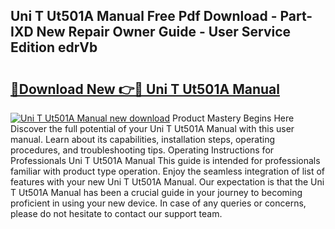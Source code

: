 ## Uni T Ut501A Manual Free Pdf Download - Part-IXD New Repair Owner Guide - User Service Edition edrVb

# <h2><a href="http://bc99595.oget.top/?id=Uni+T+Ut501A+Manual">🔗Download New 👉🔴 Uni T Ut501A Manual</a></h2>

[![Uni T Ut501A Manual new download](https://i.imgur.com/5g1atiW.png)](http://bc99595.oget.top/?id=Uni+T+Ut501A+Manual)
Product Mastery Begins Here Discover the full potential of your Uni T Ut501A Manual with this user manual. Learn about its capabilities, installation steps, operating procedures, and troubleshooting tips. Operating Instructions for Professionals Uni T Ut501A Manual This guide is intended for professionals familiar with product type operation. Enjoy the seamless integration of list of features with your new Uni T Ut501A Manual. Our expectation is that the Uni T Ut501A Manual has been a crucial guide in your journey to becoming proficient in using your new device. In case of any queries or concerns, please do not hesitate to contact our support team.
